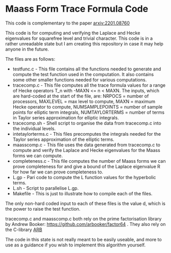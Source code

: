 # Maass Form Trace Formula Code

This code is complementary to the paper [arxiv:2201.08760](https://arxiv.org/abs/2201.08760)

This code is for computing and verifying the Laplace and Hecke eigenvalues for squarefree level and trivial character. This code is in a rather unreadable state but I am creating this repository in case it may help anyone in the future.

The files are as follows:
- testfunc.c - This file contains all the functions needed to generate and compute the test function used in the computation. It also contains some other smaller functions needed for various computations.
- tracecomp.c - This file computes all the trace formula values for a range of Hecke operators T_n with -MAXN <= n <  MAXN. The inputs, which are hard-coded at the start of the file, are: NRPOCS = number of processors, MAXLEVEL = max level to compute, MAXN = maximum Hecke operator to compute, NUMSAMPLEPOINTS = number of sample points for elliptic term integrals, NUMTAYLORTERMS = number of terms in Taylor series approximation for elliptic integrals.
- tracecomp.sh - Shell script to organise the data from tracecomp.c into the individual levels.
- intetaylorterms.c - This files precomputes the integrals needed for the Taylor series approximation of the elliptic terms. 
- maasscomp.c - This file uses the data generated from tracecomp.c to compute and verify the Laplace and Hecke eigenvalues for the Maass forms we can compute. 
- completeness.c - This file computes the number of Maass forms we can prove completeness for and give a bound of the Laplace eigenvalue R for how far we can prove completeness to.
- L.gp - Pari code to compute the L function values for the hyperbolic terms.
- L.sh - Script to parallelise L.gp.
- Makefile - This is just to illustrate how to compile each of the files.

The only non-hard coded input to each of these files is the value d, which is the power to raise the test function.

tracecomp.c and maasscomp.c both rely on the prime factorisation library by Andrew Booker: https://github.com/arbooker/factor64 .
They also rely on the C-library [ARB](https://arblib.org/)

The code in this state is not really meant to be easily useable, and more to use as a guidance if you wish to implement this algorithm yourself.
